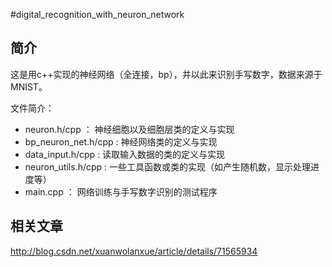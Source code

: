 #digital_recognition_with_neuron_network

## 简介

这是用c++实现的神经网络（全连接，bp），并以此来识别手写数字，数据来源于MNIST。


文件简介：
- neuron.h/cpp ： 神经细胞以及细胞层类的定义与实现
- bp_neuron_net.h/cpp : 神经网络类的定义与实现
- data_input.h/cpp : 读取输入数据的类的定义与实现
- neuron_utils.h/cpp : 一些工具函数或类的实现（如产生随机数，显示处理进度等）
- main.cpp ： 网络训练与手写数字识别的测试程序

## 相关文章
http://blog.csdn.net/xuanwolanxue/article/details/71565934